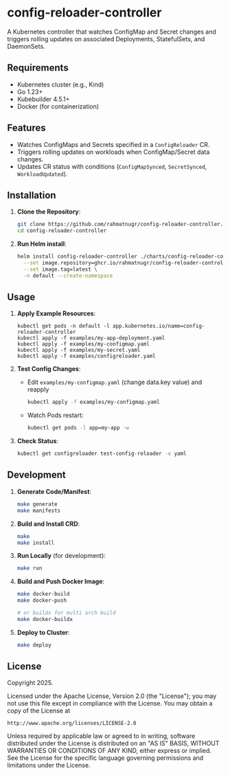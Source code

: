 # config-reloader-controller
A Kubernetes controller that watches ConfigMap and Secret changes and triggers rolling updates on associated Deployments, StatefulSets, and DaemonSets.

## Requirements
- Kubernetes cluster (e.g., Kind)
- Go 1.23+
- Kubebuilder 4.5.1+
- Docker (for containerization)

## Features
- Watches ConfigMaps and Secrets specified in a `ConfigReloader` CR.
- Triggers rolling updates on workloads when ConfigMap/Secret data changes.
- Updates CR status with conditions (`ConfigMapSynced`, `SecretSynced`, `WorkloadUpdated`).

## Installation

1. **Clone the Repository**:
   ```bash
   git clone https://github.com/rahmatnugr/config-reloader-controller.git
   cd config-reloader-controller
   ```

2. **Run Helm install**:
   ```bash
   helm install config-reloader-controller ./charts/config-reloader-controller \
     --set image.repository=ghcr.io/rahmatnugr/config-reloader-controller \
     --set image.tag=latest \
     -n default --create-namespace
   ```

## Usage

1. **Apply Example Resources**:
   ```
   kubectl get pods -n default -l app.kubernetes.io/name=config-reloader-controller
   kubectl apply -f examples/my-app-deployment.yaml
   kubectl apply -f examples/my-configmap.yaml
   kubectl apply -f examples/my-secret.yaml
   kubectl apply -f examples/configreloader.yaml
   ```

2. **Test Config Changes**:
   - Edit `examples/my-configmap.yaml` (change data.key value) and reapply
     ```bash
     kubectl apply -f examples/my-configmap.yaml
     ```

   - Watch Pods restart:
     ```bash
     kubectl get pods -l app=my-app -w
     ```

3. **Check Status**:
   ```bash
   kubectl get configreloader test-config-reloader -o yaml
   ```

## Development

1. **Generate Code/Manifest**:
   ```bash
   make generate
   make manifests
   ```

2. **Build and Install CRD**:
   ```bash
   make
   make install
   ```

3. **Run Locally** (for development):
   ```bash
   make run
   ```

4. **Build and Push Docker Image**:
   ```bash
   make docker-build
   make docker-push

   # or buildx for multi arch build
   make docker-buildx
   ```

5. **Deploy to Cluster**:
   ```bash
   make deploy
   ```

## License

Copyright 2025.

Licensed under the Apache License, Version 2.0 (the "License");
you may not use this file except in compliance with the License.
You may obtain a copy of the License at

    http://www.apache.org/licenses/LICENSE-2.0

Unless required by applicable law or agreed to in writing, software
distributed under the License is distributed on an "AS IS" BASIS,
WITHOUT WARRANTIES OR CONDITIONS OF ANY KIND, either express or implied.
See the License for the specific language governing permissions and
limitations under the License.

